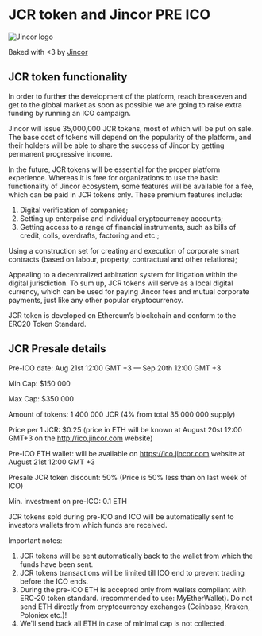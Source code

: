 # JCR token and Jincor PRE ICO
![Jincor logo](https://raw.githubusercontent.com/JincorTech/backend-auth/master/Logo.png)

Baked with <3 by [Jincor](https://ico.jincor.com)

## JCR token functionality
In order to further the development of the platform, reach breakeven and get to the global market as soon as possible we are going to raise extra funding by running an ICO campaign.

Jincor will issue 35,000,000 JCR tokens, most of which will be put on sale. The base cost of tokens will depend on the popularity of the platform, and their holders will be able to share the success of Jincor by getting permanent progressive income.

In the future, JCR tokens will be essential for the proper platform experience. Whereas it is free for organizations to use the basic functionality of Jincor ecosystem, some features will be available for a fee, which can be paid in JCR tokens only. These premium features include:

1. Digital verification of companies;
2. Setting up enterprise and individual cryptocurrency accounts;
3. Getting access to a range of financial instruments, such as bills of credit, colls, overdrafts, factoring and etc.;

Using a construction set for creating and execution of corporate smart contracts (based on labour, property, contractual and other relations);

Appealing to a decentralized arbitration system for litigation within the digital jurisdiction.
To sum up, JCR tokens will serve as a local digital currency, which can be used for paying Jincor fees and mutual corporate payments, just like any other popular cryptocurrency.

JCR token is developed on Ethereum’s blockchain and conform to the ERC20 Token Standard.


## JCR Presale details

Pre-ICO date: Aug 21st 12:00 GMT +3 — Sep 20th 12:00 GMT +3

Min Cap: $150 000

Max Cap: $350 000

Amount of tokens: 1 400 000 JCR (4% from total 35 000 000 supply)

Price per 1 JCR: $0.25 (price in ETH will be known at August 20st 12:00 GMT+3 on the http://ico.jincor.com website)

Pre-ICO ETH wallet: will be available on https://ico.jincor.com website at August 21st 12:00 GMT +3

Presale JCR token discount: 50% (Price is 50% less than on last week of ICO)

Min. investment on pre-ICO: 0.1 ETH

JCR tokens sold during pre-ICO and ICO will be automatically sent to investors wallets from which funds are received.

Important notes:

1. JCR tokens will be sent automatically back to the wallet from which the funds have been sent.
2. JCR tokens transactions will be limited till ICO end to prevent trading before the ICO ends.
3. During the pre-ICO ETH is accepted only from wallets compliant with ERC-20 token standard. (recommended to use: MyEtherWallet). Do not send ETH directly from cryptocurrency exchanges (Coinbase, Kraken, Poloniex etc.)!
4. We'll send back all ETH in case of minimal cap is not collected.
